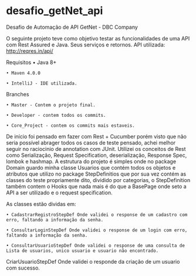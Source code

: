# desafio_getNet_api
Desafio de Automação de API GetNet - DBC Company

O seguinte projeto teve como objetivo testar as funcionalidades de uma API com Rest Assured e Java. 
Seus serviços e retornos. 
API utilizada: http://reqres.in/api/

Requisitos
	• Java 8+

	• Maven 4.0.0 

	• IntelliJ - IDE utilizada. 

Branches

	• Master - Contem o projeto final. 

	• Developer - contem todos os commits.

	• Core_Project - contem os commits mais estaveis. 

De início foi pensado em fazer com Rest + Cucumber porém visto que não
seria possível abrager todos os casos de teste pensado, achei melhor seguir
no raciocinio de annotation com JUnit. 
Utilizei os conceitos de Rest como Serialização, Request Specification, deserialização, 
Response Spec, lombok e hashmap. 
A estrutura do projeto é simples onde no package Domain guardo minha classe Usuarios que contém
todos os objetos e atributos que utilizo no package StepDefinitios que por sua vez contém as classes
do teste propriamente dito, dividido por categorias, o StepDefinition também contem o Hooks
que nada mais é do que a BasePage onde seto a API a ser utilizado e o request specification. 

As classes estão dividas em:

	• CadastrarRegistroStepDef Onde validei o response de um cadastro com erro, faltando a informação da senha.

	• ConsultarLoginStepDef Onde validei o response de um login com erro, faltando a informação da senha.

	• ConsultarUsuarioStepDef Onde validei o response de uma consulta de Lista de usuarios, unico usuario e usuario não encontrado.

CriarUsuarioStepDef Onde validei o responde da criação de um usuario com sucesso. 
